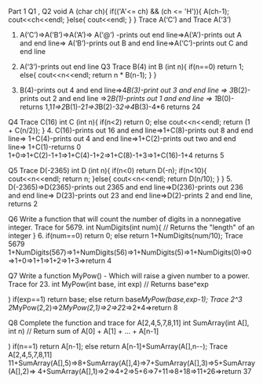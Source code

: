 Part 1
Q1 , Q2
void A (char ch){
  if(('A'<= ch) && (ch <= 'H')){
    A(ch-1);
    cout<<ch<<endl;
  }else{
    cout<<endl;
  }
}
Trace A(‘C’) and Trace A(‘3’)
1. A(‘C’)=>A(‘B’)=>A(‘A’)=> A(‘@’) -prints out end line=>A(‘A’)-prints out A and end line=>
A(‘B’)-prints out B and end line=>A(‘C’)-prints out C and end line

2. A(‘3’)-prints out end line
Q3
Trace B(4)
int B (int n){
  if(n==0)
    return 1;
  else{
    cout<<n<<endl;
    return n * B(n-1);
  }
}

3. B(4)-prints out 4 and end line=>4*B(3)-print out 3 and end line =>
3*B(2)-prints out 2 and end line =>2*B(1)-prints out 1 and end line =>
1*B(0)-returns 1,1*1=>2*B(1)-2*1=>3*B(2)-3*2=>4*B(3)-4*6 returns 24

Q4
Trace C(16)
int C (int n){
  if(n<2)
    return 0;
  else
    cout<<n<<endl;
    return (1 + C(n/2));
}
4. C(16)-prints out 16 and end line=>1+C(8)-prints out 8 and end line=>
1+C(4)-prints out 4 and end line=>1+C(2)-prints out two and end line=>
1+C(1)-returns 0 1+0=>1+C(2)-1+1=>1+C(4)-1+2=>1+C(8)-1+3=>1+C(16)-1+4 returns 5

Q5
Trace D(-2365)
int D (int n){
  if(n<0)
    return D(-n);
    if(n<10){
      cout<<n<<endl;
      return n;
    }else{
      cout<<n<<endl;
      return D(n/10);
  }
}
5. D(-2365)=>D(2365)-prints out 2365 and end line=>D(236)-prints out 236 and end line=>
D(23)-prints out 23 and end line=>D(2)-prints 2 and end line, returns 2

Q6
Write a function that will count the number of digits in a nonnegative integer. Trace for 5679.
int NumDigits(int num){
    // Returns the "length" of an integer
}
6. if(num==0)
	return 0;
else 
return 1+NumDigits(num/10);
Trace 5679
1+NumDigits(567)=>1+NumDigits(56)=>1+NumDigits(5)=>1+NumDigits(0)=>0=>1+0=>1+1=>1+2=>1+3=>return 4


Q7
Write a function MyPow() - Which will raise a given number to a power. Trace for 23.
int MyPow(int base, int exp)
    // Returns base^exp


)
if(exp==1)
	return base;
else
return base*MyPow(base,exp-1);
Trace 2^3
2*MyPow(2,2)=>2*MyPow(2,1)=>2=>2*2=>2*4=>return 8

Q8
Complete the function and trace for A[2,4,5,7,8,11]
int SumArray(int A[], int n)
    // Return sum of A[0] + A[1] + … + A[n-1]


)
if(n==1)
  return A[n-1];
else
  return A[n-1]+SumArray(A[],n--);
Trace A[2,4,5,7,8,11]
11+SumArray(A[],5)=>8+SumArray(A[],4)=>7+SumArray(A[],3)=>5+SumArray(A[],2)=>
4+SumArray(A[],1)=>2=>4+2=>5+6=>7+11=>8+18=>11+26=>return 37
